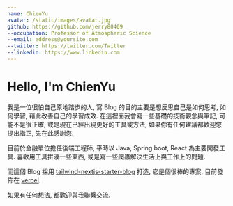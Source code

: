 ```yaml
---
name: ChienYu
avatar: /static/images/avatar.jpg
github: https://github.com/jerry80409
--occupation: Professor of Atmospheric Science
--email: address@yoursite.com
--twitter: https://twitter.com/Twitter
--linkedin: https://www.linkedin.com
---
```


# Hello, I'm ChienYu

我是一位很怕自己原地踏步的人, 寫 Blog 的目的主要是想反思自己是如何思考, 如何學習, 藉此改善自己的學習成效. 在這裡面我會寫一些基礎的技術觀念與筆記, 可能不是很正確, 或是現在已經出現更好的工具或方法,
如果你有任何建議都歡迎您提出指正, 先在此感謝您.

目前於金融單位擔任後端工程師, 平時以 Java, Spring boot, React 為主要開發工具. 喜歡用工具拼湊一些東西, 或是寫一些爬蟲解決生活上與工作上的問題.

而這個 Blog 採用 [tailwind-nextjs-starter-blog](https://github.com/timlrx/tailwind-nextjs-starter-blog) 打造, 它是個很棒的專案,
目前發佈在 [vercel](https://blog-jerry80409.vercel.app/).

如果有任何想法, 都歡迎與我聯繫交流.
